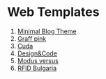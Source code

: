 Web Templates
===========

<ol>
  <li><a href="https://github.com/dgrigorov/WebProjects/tree/master/Classic%20Minimal%20Blog">Minimal Blog Theme</a></li>
  <li><a href="https://github.com/dgrigorov/WebProjects/tree/master/GraffPink">Graff pink</a></li>
  <li><a href="https://github.com/dgrigorov/WebProjects/tree/master/Cuda">Cuda</a></li>
  <li><a href="https://github.com/dgrigorov/WebProjects/tree/master/Design%26Code">Design&Code</a></li>
  <li><a href="https://github.com/dgrigorov/WebProjects/tree/master/Modus%20versus">Modus versus</a></li>
  <li><a href="https://github.com/dgrigorov/WebProjects/tree/master/RFID-Bulgaria">RFID Bulgaria</a></li>
</ol>

